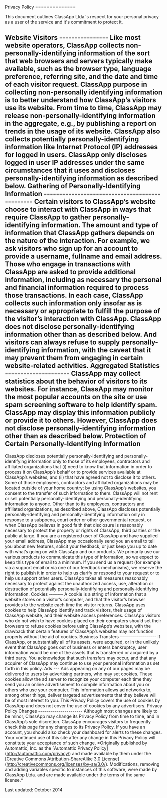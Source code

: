 Privacy Policy ==============

This document outlines ClassApp Ltda.'s respect for your
personal privacy as a user of the service and it's commitment to protect
it.

Website Visitors ---------------- Like most website operators,
ClassApp collects non-personally-identifying information of
the sort that web browsers and servers typically make available, such as
the browser type, language preference, referring site, and the date and
time of each visitor request. ClassApp purpose in collecting
non-personally identifying information is to better understand how
ClassApp’s visitors use its website. From time to time,
ClassApp may release non-personally-identifying information
in the aggregate, e.g., by publishing a report on trends in the usage of
its website. ClassApp also collects potentially
personally-identifying information like Internet Protocol (IP) addresses
for logged in users. ClassApp only discloses logged in user
IP addresses under the same circumstances that it uses and discloses
personally-identifying information as described below. Gathering of
Personally-Identifying Information
----------------------------------------------- Certain visitors to
ClassApp’s website choose to interact with
ClassApp in ways that require ClassApp to gather
personally-identifying information. The amount and type of information
that ClassApp gathers depends on the nature of the
interaction. For example, we ask visitors who sign up for an account to
provide a username, fullname and email address. Those who engage in
transactions with ClassApp are asked to provide additional
information, including as necessary the personal and financial
information required to process those transactions. In each case,
ClassApp collects such information only insofar as is
necessary or appropriate to fulfill the purpose of the visitor’s
interaction with ClassApp. ClassApp does not
disclose personally-identifying information other than as described
below. And visitors can always refuse to supply personally-identifying
information, with the caveat that it may prevent them from engaging in
certain website-related activities. Aggregated Statistics
--------------------- ClassApp may collect statistics about
the behavior of visitors to its websites. For instance,
ClassApp may monitor the most popular accounts on the site
or use spam screening software to help identify spam.
ClassApp may display this information publicly or provide it
to others. However, ClassApp does not disclose
personally-identifying information other than as described below.
Protection of Certain Personally-Identifying Information
--------------------------------------------------------
ClassApp discloses potentially personally-identifying and
personally-identifying information only to those of its employees,
contractors and affiliated organizations that (i) need to know that
information in order to process it on ClassApp’s behalf or
to provide services available at ClassApp’s websites, and
(ii) that have agreed not to disclose it to others. Some of those
employees, contractors and affiliated organizations may be located
outside of your home country; by using ClassApp’s websites,
you consent to the transfer of such information to them.
ClassApp will not rent or sell potentially
personally-identifying and personally-identifying information to anyone.
Other than to its employees, contractors and affiliated organizations,
as described above, ClassApp discloses potentially
personally-identifying and personally-identifying information only in
response to a subpoena, court order or other governmental request, or
when ClassApp believes in good faith that disclosure is
reasonably necessary to protect the property or rights of
ClassApp, third parties or the public at large. If you are a
registered user of ClassApp and have supplied your email
address, ClassApp may occasionally send you an email to tell
you about new features, solicit your feedback, or just keep you up to
date with what’s going on with ClassApp and our products. We
primarily use our various products to communicate this type of
information, so we expect to keep this type of email to a minimum. If
you send us a request (for example via a support email or via one of our
feedback mechanisms), we reserve the right to publish it in order to
help us clarify or respond to your request or to help us support other
users. ClassApp takes all measures reasonably necessary to
protect against the unauthorized access, use, alteration or destruction
of potentially personally-identifying and personally-identifying
information. Cookies ------- A cookie is a string of information that a
website stores on a visitor’s computer, and that the visitor’s browser
provides to the website each time the visitor returns.
ClassApp uses cookies to help ClassApp identify
and track visitors, their usage of ClassApp website, and
their website access preferences. ClassApp visitors who do
not wish to have cookies placed on their computers should set their
browsers to refuse cookies before using ClassApp’s websites,
with the drawback that certain features of ClassApp’s
websites may not function properly without the aid of cookies. Business
Transfers ------------------ If ClassApp, or substantially
all of its assets, were acquired, or in the unlikely event that
ClassApp goes out of business or enters bankruptcy, user
information would be one of the assets that is transferred or acquired
by a third party. You acknowledge that such transfers may occur, and
that any acquirer of ClassApp may continue to use your
personal information as set forth in this policy. Ads --- Ads appearing
on any of our pages may be delivered to users by advertising partners,
who may set cookies. These cookies allow the ad server to recognize your
computer each time they send you an online advertisement to compile
information about you or others who use your computer. This information
allows ad networks to, among other things, deliver targeted
advertisements that they believe will be of most interest to you. This
Privacy Policy covers the use of cookies by ClassApp and
does not cover the use of cookies by any advertisers. Privacy Policy
Changes ---------------------- Although most changes are likely to be
minor, ClassApp may change its Privacy Policy from time to
time, and in ClassApp’s sole discretion.
ClassApp encourages visitors to frequently check this page
for any changes to its Privacy Policy. If you have an account, you
should also check your dashboard for alerts to these changes. Your
continued use of this site after any change in this Privacy Policy will
constitute your acceptance of such change. \*Originally published by
Automattic, Inc. as the \[Automattic Privacy
Policy\](http://automattic.com/privacy/) and made available by them
under the \[Creative Commons Attribution-ShareAlike 3.0
License\](http://creativecommons.org/licenses/by-sa/3.0/).
Modifications, removing and adding variables specific to instances of
this software, were made by ClassApp Ltda. and are made
available under the terms of the same license.\*

Last updated: October 2014
